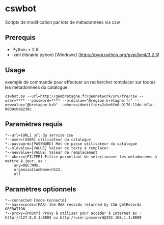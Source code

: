 # cswbot
Scripts de modification par lots de métadonnées via csw

## Prerequis

 * Python > 2.6
 * lxml (librairie pyhon) [Windows] (https://pypi.python.org/pypi/lxml/3.2.3)
 
 
## Usage

exemple de commande pour effectuer un rechercher remplacer sur toutes les métadonnées du catalogue:

    cswbot.py --url=http://geobretagne.fr/geonetwork/srv/fre/csw --user=**** --password=**** --oldvalue="@region-bretagne.fr" --newvalue="@bretagne.bzh" --where=identifier=2cbe6fe0-9176-11de-bf1a-0000c0a8230c



## Paramètres requis

    *--url=[URL] url du service csw
    *--user=[USER] utilisateur du catalogue
    *--password=[PASSWORD] Mot de passe utilisateur du catalogue    
    *--oldvalue=[VALUE] Valeur de texte à remplacer
    *--newvalue=[VALUE] Valeur de remplacement
    *--where=[FILTER] Filtre permettant de sélectionner les métadonnées à mettre à jour. ex :
        any=OGC:WMS,
        organisationName=CG22,
        all
    

## Paramètres optionnels
       
    *--connected [mode Connecté]
    *--maxrecords=[MAX] the MAX records returned by CSW getRecords OPERATION
    *--proxy=[PROXY] Proxy à utiliser pour accéder à Internet ex : http://127.0.0.1:8888 ou http://user:password@192.168.1.1:8080

